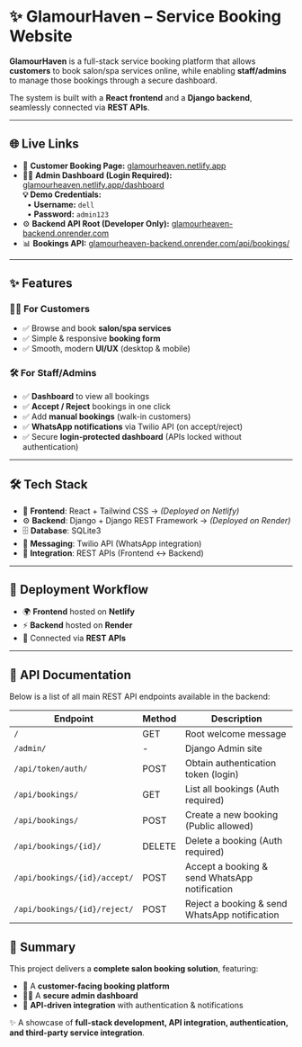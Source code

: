 # ✨ GlamourHaven – Service Booking Website  

**GlamourHaven** is a full-stack service booking platform that allows **customers** to book salon/spa services online, while enabling **staff/admins** to manage those bookings through a secure dashboard.  

The system is built with a **React frontend** and a **Django backend**, seamlessly connected via **REST APIs**.  

---

## 🌐 Live Links

- 🌸 **Customer Booking Page:** [glamourheaven.netlify.app](https://glamourheaven.netlify.app)
- 👩‍💼 **Admin Dashboard (Login Required):** [glamourheaven.netlify.app/dashboard](https://glamourheaven.netlify.app/dashboard)  
  **💡 Demo Credentials:**  
  &nbsp;&nbsp;• **Username:** `dell`  
  &nbsp;&nbsp;• **Password:** `admin123`
- ⚙️ **Backend API Root (Developer Only):** [glamourheaven-backend.onrender.com](https://glamourheaven-backend.onrender.com)
- 📊 **Bookings API:** [glamourheaven-backend.onrender.com/api/bookings/](https://glamourheaven-backend.onrender.com/api/bookings/)


---

## ✨ Features  

### 👩‍💻 For Customers  
- ✅ Browse and book **salon/spa services**  
- ✅ Simple & responsive **booking form**  
- ✅ Smooth, modern **UI/UX** (desktop & mobile)  

### 🛠️ For Staff/Admins  
- ✅ **Dashboard** to view all bookings  
- ✅ **Accept / Reject** bookings in one click  
- ✅ Add **manual bookings** (walk-in customers)  
- ✅ **WhatsApp notifications** via Twilio API (on accept/reject)  
- ✅ Secure **login-protected dashboard** (APIs locked without authentication)  

---

## 🛠️ Tech Stack  
- 🎨 **Frontend**: React + Tailwind CSS → *(Deployed on Netlify)*  
- ⚙️ **Backend**: Django + Django REST Framework → *(Deployed on Render)*  
- 🗄️ **Database**: SQLite3  
- 💬 **Messaging**: Twilio API (WhatsApp integration)  
- 🔗 **Integration**: REST APIs (Frontend ↔ Backend)  

---

## 🚀 Deployment Workflow  
- 🌍 **Frontend** hosted on **Netlify**  
- ⚡ **Backend** hosted on **Render**  
- 🔗 Connected via **REST APIs**  

---

## 📌 API Documentation

Below is a list of all main REST API endpoints available in the backend:

| Endpoint | Method | Description |
|----------|---------|-------------|
| `/` | GET | Root welcome message |
| `/admin/` | - | Django Admin site |
| `/api/token/auth/` | POST | Obtain authentication token (login) |
| `/api/bookings/` | GET | List all bookings (Auth required) |
| `/api/bookings/` | POST | Create a new booking (Public allowed) |
| `/api/bookings/{id}/` | DELETE | Delete a booking (Auth required) |
| `/api/bookings/{id}/accept/` | POST | Accept a booking & send WhatsApp notification |
| `/api/bookings/{id}/reject/` | POST | Reject a booking & send WhatsApp notification |


## 📌 Summary  
This project delivers a **complete salon booking solution**, featuring:  
- 🌸 A **customer-facing booking platform**  
- 👩‍💼 A **secure admin dashboard**  
- 🔗 **API-driven integration** with authentication & notifications  

✨ A showcase of **full-stack development, API integration, authentication, and third-party service integration**.  
